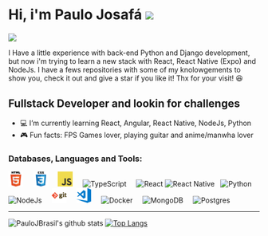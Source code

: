 # Hi, i'm Paulo Josafá <img src="https://raw.githubusercontent.com/MartinHeinz/MartinHeinz/master/wave.gif" width="30px">

<img align="center" src="https://c4.wallpaperflare.com/wallpaper/435/542/549/javascript-google-node-js-html-microsoft-visual-studio-hd-wallpaper-preview.jpg" width="1000px">

I Have a little experience with back-end Python and Django development, but now i'm trying to learn a new stack with React, React Native (Expo) and NodeJs. I have a fews repositories with some of my knolowgements to show you, check it out and give a star if you like it! Thx for your visit! 😆

## Fullstack Developer and lookin for challenges

- 💻 I’m currently learning React, Angular, React Native, NodeJs, Python
- 🎮 Fun facts: FPS Games lover, playing guitar and anime/manwha lover

### Databases, Languages and Tools:

<p float="left">
  <img src="https://raw.githubusercontent.com/github/explore/80688e429a7d4ef2fca1e82350fe8e3517d3494d/topics/html/html.png" width="30" alt="Visual Studio" /> &nbsp;&nbsp;&nbsp
  <img src="https://raw.githubusercontent.com/github/explore/80688e429a7d4ef2fca1e82350fe8e3517d3494d/topics/css/css.png" width="30" alt="Css" /> &nbsp;&nbsp;&nbsp
  <img src="https://raw.githubusercontent.com/github/explore/80688e429a7d4ef2fca1e82350fe8e3517d3494d/topics/javascript/javascript.png" width="30" alt="JavaScript"/> &nbsp;&nbsp;&nbsp
  <img src="https://raw.githubusercontent.com/remojansen/logo.ts/master/ts.jpg" width="30" alt="TypeScript" /> &nbsp;&nbsp;&nbsp
  <img src="https://raw.githubusercontent.com/jalbertsr/logo-badge-images/master/img/react_logo.png" width="30" alt="React" /> 
  <img src="https://raw.githubusercontent.com/kristerkari/react-native-svg-transformer/master/images/react-native-logo.png" width="28" alt="React Native" /> &nbsp;
  <img src="https://github.com/jalbertsr/logo-badge-images/blob/master/img/rsz_python.png?raw=true" width="30" alt="Python"/> &nbsp;&nbsp;&nbsp
  <img src="https://www.brandeps.com/logo-download/N/Node-JS-logo-vector-01.svg" width="30" alt="NodeJs"/> &nbsp;&nbsp;&nbsp
  <img src="https://raw.githubusercontent.com/github/explore/80688e429a7d4ef2fca1e82350fe8e3517d3494d/topics/git/git.png" width="30" alt="Git"/> &nbsp;&nbsp;&nbsp
  <img src="https://raw.githubusercontent.com/github/explore/80688e429a7d4ef2fca1e82350fe8e3517d3494d/topics/visual-studio-code/visual-studio-code.png" width="30" /> &nbsp;&nbsp;&nbsp
  <img src="https://i.imgur.com/VyjCJuz.png" width="30" alt="Docker"/> &nbsp;&nbsp;&nbsp
  <img src="https://icon-icons.com/icons2/2415/PNG/32/mongodb_plain_wordmark_logo_icon_146423.png" alt="MongoDB"/> &nbsp;&nbsp;&nbsp
  <img src="https://user-images.githubusercontent.com/24623425/36042969-f87531d4-0d8a-11e8-9dee-e87ab8c6a9e3.png" width="30" alt="Postgres"/> 

</p>

------------------------------------
![PauloJBrasil's github stats](https://github-readme-stats.vercel.app/api?username=PauloJBrasil&show_icons=true&theme=dracula) 
[![Top Langs](https://github-readme-stats.vercel.app/api/top-langs/?username=PauloJBrasil&layout=compact&theme=dracula)](https://github.com/PauloJBrasil/github-readme-stats)
